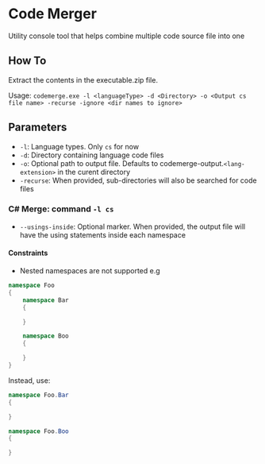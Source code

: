 # Code Merger
Utility console tool that helps combine multiple code source file into one

## How To
Extract the contents in the executable.zip file.

Usage: ```codemerge.exe -l <languageType> -d <Directory> -o <Output cs file name> -recurse -ignore <dir names to ignore>```

## Parameters

* `-l`: Language types. Only `cs` for now
* `-d`: Directory containing language code files
* `-o`: Optional path to output file. Defaults to codemerge-output.`<lang-extension>` in the curent directory
* `-recurse`: When provided, sub-directories will also be searched for code files

### C# Merge: command `-l cs`
* `--usings-inside`: Optional marker. When provided, the output file will have the using statements inside each namespace

#### Constraints

* Nested namespaces are not supported e.g

```cs
namespace Foo
{
    namespace Bar
    {

    }

    namespace Boo
    {

    }
}
```

Instead, use:
```cs
namespace Foo.Bar
{

}

namespace Foo.Boo
{

}
```